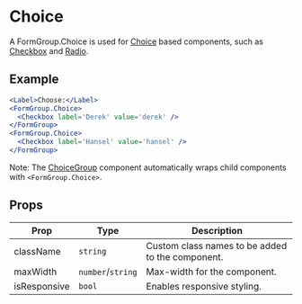 # Choice

A FormGroup.Choice is used for [Choice](../Choice) based components, such as [Checkbox](../Checkbox) and [Radio](../Radio).

## Example

```jsx
<Label>Choose:</Label>
<FormGroup.Choice>
  <Checkbox label='Derek' value='derek' />
</FormGroup>
<FormGroup.Choice>
  <Checkbox label='Hansel' value='hansel' />
</FormGroup>
```

Note: The [ChoiceGroup](../ChoiceGroup) component automatically wraps child components with `<FormGroup.Choice>`.

## Props

| Prop         | Type              | Description                                      |
| ------------ | ----------------- | ------------------------------------------------ |
| className    | `string`          | Custom class names to be added to the component. |
| maxWidth     | `number`/`string` | Max-width for the component.                     |
| isResponsive | `bool`            | Enables responsive styling.                      |
